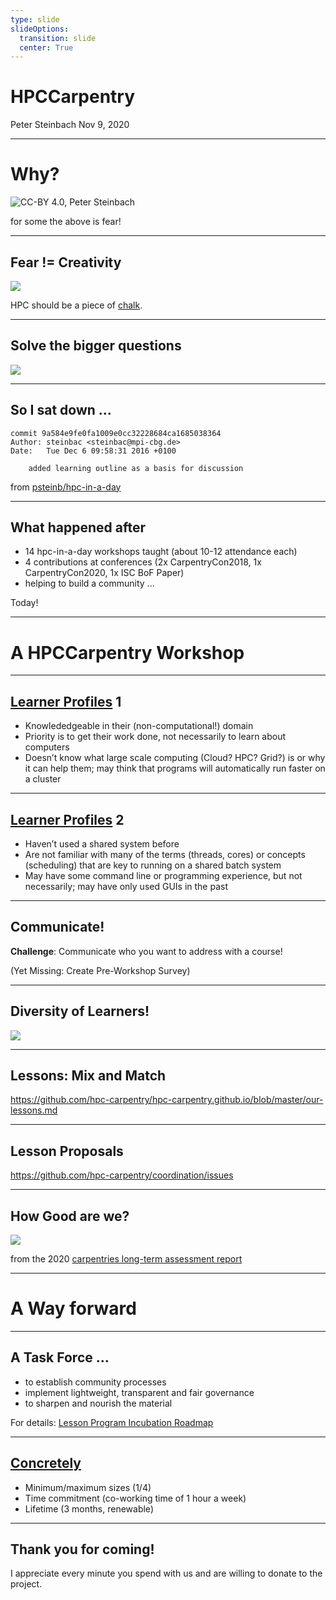 ```yaml
---
type: slide
slideOptions:
  transition: slide
  center: True
---
```


# HPCCarpentry

Peter Steinbach
Nov 9, 2020

---

# Why?

![CC-BY 4.0, Peter Steinbach](https://codimd.carpentries.org/uploads/upload_cd252ac1692b698586ad38338b01e57c.png)

for some the above is fear!

----

## Fear != Creativity

![](https://images.pexels.com/photos/3679049/pexels-photo-3679049.jpeg?auto=compress&cs=tinysrgb&dpr=2&h=750&w=1260)

HPC should be a piece of [chalk](https://www.pexels.com/photo/child-in-green-shirt-and-black-shorts-sitting-on-ground-3679049/).

----

## Solve the bigger questions

![](https://unsplash.com/photos/PVdSNmvizYo/download?force=true&w=1920)

----

## So I sat down ...

```
commit 9a584e9fe0fa1009e0cc32228684ca1685038364
Author: steinbac <steinbac@mpi-cbg.de>
Date:   Tue Dec 6 09:58:31 2016 +0100

    added learning outline as a basis for discussion
```

from [psteinb/hpc-in-a-day](https://github.com/psteinb/hpc-in-a-day.git)

----

## What happened after

- 14 hpc-in-a-day workshops taught (about 10-12 attendance each)
- 4 contributions at conferences (2x CarpentryCon2018, 1x CarpentryCon2020, 1x ISC BoF Paper)
- helping to build a community ...

Today!

---

# A HPCCarpentry Workshop

----

## [Learner Profiles](https://hpc-carpentry.github.io/why-hpc-carpentry) 1

- Knowlededgeable in their (non-computational!) domain
- Priority is to get their work done, not necessarily to learn about computers
- Doesn’t know what large scale computing (Cloud? HPC? Grid?) is or why it can help them; may think that programs will automatically run faster on a cluster

----

## [Learner Profiles](https://hpc-carpentry.github.io/why-hpc-carpentry) 2

- Haven’t used a shared system before
- Are not familiar with many of the terms (threads, cores) or concepts (scheduling) that are key to running on a shared batch system
- May have some command line or programming experience, but not necessarily; may have only used GUIs in the past

----

## Communicate!

**Challenge**: Communicate who you want to address with a course!

(Yet Missing: Create Pre-Workshop Survey)

----

## Diversity of Learners!

![](https://codimd.carpentries.org/uploads/upload_be8be4f6f80fe10d0bc72eecad530233.svg)

----

## Lessons: Mix and Match

https://github.com/hpc-carpentry/hpc-carpentry.github.io/blob/master/our-lessons.md

----

## Lesson Proposals

https://github.com/hpc-carpentry/coordination/issues

----

## How Good are we?

![](https://carpentries.github.io/assessment/learner-assessment/figures/2020-01-longterm-recommendation_score-1.png)

from the 2020 [carpentries long-term assessment report](https://carpentries.github.io/assessment/learner-assessment/reports/2020-01-long-term-report.html#respondents_career_stage)

---

# A Way forward

----

## A Task Force ...

- to establish community processes
- implement lightweight, transparent and fair governance
- to sharpen and nourish the material

For details: [Lesson Program Incubation Roadmap](https://docs.carpentries.org/topic_folders/governance/lesson-program-policy.html#lesson-program-incubation-roadmap)

----

## [Concretely](https://github.com/hpc-carpentry/coordination/issues/17)

- Minimum/maximum sizes (1/4)
- Time commitment (co-working time of 1 hour a week)
- Lifetime (3 months, renewable)

----

## Thank you for coming!

I appreciate every minute you spend with us and are willing to donate to the project.
